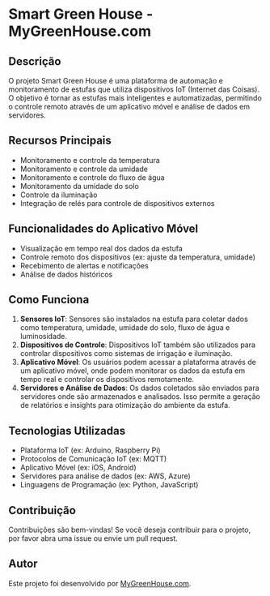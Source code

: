 # Smart Green House - MyGreenHouse.com

## Descrição
O projeto Smart Green House é uma plataforma de automação e monitoramento de estufas que utiliza dispositivos IoT (Internet das Coisas). O objetivo é tornar as estufas mais inteligentes e automatizadas, permitindo o controle remoto através de um aplicativo móvel e análise de dados em servidores.

## Recursos Principais
- Monitoramento e controle da temperatura
- Monitoramento e controle da umidade
- Monitoramento e controle do fluxo de água
- Monitoramento da umidade do solo
- Controle da iluminação
- Integração de relés para controle de dispositivos externos

## Funcionalidades do Aplicativo Móvel
- Visualização em tempo real dos dados da estufa
- Controle remoto dos dispositivos (ex: ajuste da temperatura, umidade)
- Recebimento de alertas e notificações
- Análise de dados históricos

## Como Funciona
1. **Sensores IoT**: Sensores são instalados na estufa para coletar dados como temperatura, umidade, umidade do solo, fluxo de água e luminosidade.
2. **Dispositivos de Controle**: Dispositivos IoT também são utilizados para controlar dispositivos como sistemas de irrigação e iluminação.
3. **Aplicativo Móvel**: Os usuários podem acessar a plataforma através de um aplicativo móvel, onde podem monitorar os dados da estufa em tempo real e controlar os dispositivos remotamente.
4. **Servidores e Análise de Dados**: Os dados coletados são enviados para servidores onde são armazenados e analisados. Isso permite a geração de relatórios e insights para otimização do ambiente da estufa.

## Tecnologias Utilizadas
- Plataforma IoT (ex: Arduino, Raspberry Pi)
- Protocolos de Comunicação IoT (ex: MQTT)
- Aplicativo Móvel (ex: iOS, Android)
- Servidores para análise de dados (ex: AWS, Azure)
- Linguagens de Programação (ex: Python, JavaScript)

## Contribuição
Contribuições são bem-vindas! Se você deseja contribuir para o projeto, por favor abra uma issue ou envie um pull request.

## Autor
Este projeto foi desenvolvido por [MyGreenHouse.com](https://www.mygreenhouse.com).
